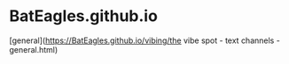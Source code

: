 # BatEagles.github.io
[general](https://BatEagles.github.io/vibing/the vibe spot - text channels - general.html)
